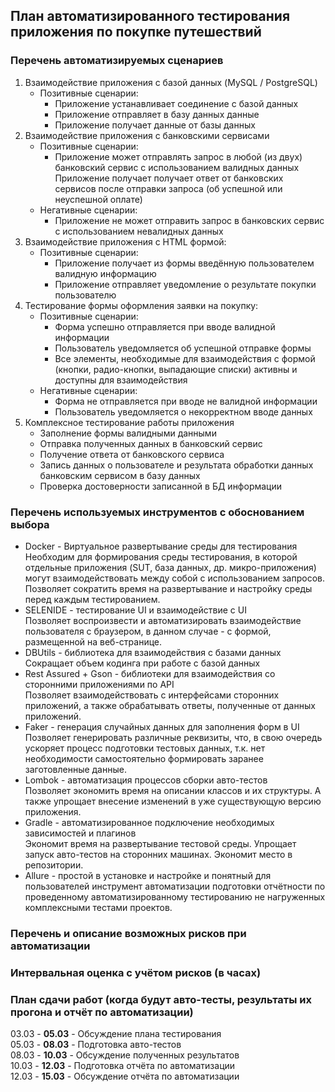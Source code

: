 ## План автоматизированного тестирования приложения по покупке путешествий

### Перечень автоматизируемых сценариев
1. Взаимодействие приложения с базой данных (MySQL / PostgreSQL)
    * Позитивные сценарии:
        * Приложение устанавливает соединение с базой данных
        * Приложение отправляет в базу данных данные
        * Приложение получает данные от базы данных
1. Взаимодействие приложения с банковскими сервисами
    * Позитивные сценарии:
        * Приложение может отправлять запрос в любой (из двух) банковский сервис с использованием валидных данных
        Приложение получает получает ответ от банковских сервисов после отправки запроса (об успешной или неуспешной оплате)
    * Негативные сценарии:
        * Приложение не может отправить запрос в банковских сервис с использованием невалидных данных
1. Взаимодействие приложения с HTML формой:
    * Позитивные сценарии:
        * Приложение получает из формы введённую пользователем валидную информацию
        * Приложение отправляет уведомление о результате покупки пользователю
1. Тестирование формы оформления заявки на покупку:
    * Позитивные сценарии:
        * Форма успешно отправляется при вводе валидной информации
        * Пользователь уведомляется об успешной отправке формы
        * Все элементы, необходимые для взаимодействия с формой (кнопки, радио-кнопки, выпадающие списки) активны и доступны для взаимодействия
    * Негативные сценарии:
        * Форма не отправляется при вводе не валидной информации
        * Пользователь уведомляется о некорректном вводе данных
1. Комплексное тестирование работы приложения
    * Заполнение формы валидными данными
    * Отправка полученных данных в банковский сервис
    * Получение ответа от банковского сервиса
    * Запись данных о пользователе и результата обработки данных банковским сервисом в базу данных
    * Проверка достоверности записанной в БД информации

### Перечень используемых инструментов с обоснованием выбора
* Docker - Виртуальное развертывание среды для тестирования<br>
Необходим для формирования среды тестирования, в которой отдельные приложения (SUT, база данных, др. микро-приложения) могут взаимодействовать между собой с использованием запросов.<br>
Позволяет сократить время на развертывание и настройку среды перед каждым тестированием.
* SELENIDE - тестирование UI и взаимодействие с UI<br>
Позволяет воспроизвести и автоматизировать взаимодействие пользователя с браузером, в данном случае - с формой, размещенной на веб-странице.
* DBUtils - библиотека для взаимодействия с базами данных<br>
Сокращает объем кодинга при работе с базой данных
* Rest Assured + Gson - библиотеки для взаимодействия со сторонними приложениями по API<br>
Позволяет взаимодействовать с интерфейсами сторонних приложений, а также обрабатывать ответы, полученные от данных приложений.
* Faker - генерация случайных данных для заполнения форм в UI<br>
Позволяет генерировать различные реквизиты, что, в свою очередь ускоряет процесс подготовки тестовых данных, т.к. нет необходимости самостоятельно формировать заранее заготовленные данные.
* Lombok - автоматизация процессов сборки авто-тестов<br>
Позволяет экономить время на описании классов и их структуры. А также упрощает внесение изменений в уже существующую версию приложения.
* Gradle - автоматизированное подключение необходимых зависимостей и плагинов<br>
Экономит время на развертывание тестовой среды. Упрощает запуск авто-тестов на сторонних машинах. Экономит место в репозитории.
* Allure - простой в установке и настройке и понятный для пользователей инструмент автоматизации подготовки отчётности по проведенному автоматизированному тестированию не нагруженных комплексными тестами проектов.

### Перечень и описание возможных рисков при автоматизации


### Интервальная оценка с учётом рисков (в часах)


### План сдачи работ (когда будут авто-тесты, результаты их прогона и отчёт по автоматизации)
03.03 - **05.03** - Обсуждение плана тестирования<br>
05.03 - **08.03** - Подготовка авто-тестов<br>
08.03 - **10.03** - Обсуждение полученных результатов<br>
10.03 - **12.03** - Подготовка отчёта по автоматизации<br>
12.03 - **15.03** - Обсуждение отчёта по автоматизации<br>